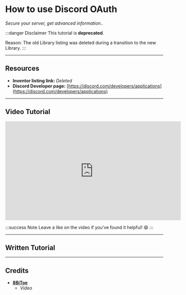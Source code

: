 # How to use Discord OAuth
*Secure your server, get advanced information..*

:::danger Disclaimer
This tutorial is **deprecated**.

Reason: The old Library listing was deleted during a transition to the new Library.
:::

***

## Resources

- **Inventor listing link:** *Deleted*
- **Discord Developer page:** [https://discord.com/developers/applications](https://discord.com/developers/applications)

***

## Video Tutorial

<iframe width="560" height="315" src="https://www.youtube-nocookie.com/embed/gQUeAf99m6I?si=gSnOOOUQG-X_HUqi" title="YouTube video player" frameborder="0" allow="accelerometer; autoplay; clipboard-write; encrypted-media; gyroscope; picture-in-picture; web-share" referrerpolicy="strict-origin-when-cross-origin" allowfullscreen></iframe>

:::success Note
Leave a like on the video if you've found it helpful! 😄
:::

***

## Written Tutorial



***

## Credits
- **[8BiToe](https://8bitoe.carrd.co)**
  - *Video*